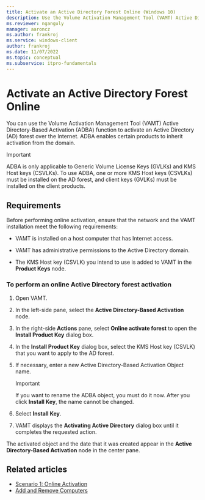 ```yaml
---
title: Activate an Active Directory Forest Online (Windows 10)
description: Use the Volume Activation Management Tool (VAMT) Active Directory-Based Activation (ADBA) function to activate an Active Directory (AD) forest online.
ms.reviewer: nganguly
manager: aaroncz
ms.author: frankroj
ms.service: windows-client
author: frankroj
ms.date: 11/07/2022
ms.topic: conceptual
ms.subservice: itpro-fundamentals
---
```


# Activate an Active Directory Forest Online

You can use the Volume Activation Management Tool (VAMT) Active Directory-Based Activation (ADBA) function to activate an Active Directory (AD) forest over the Internet. ADBA enables certain products to inherit activation from the domain.

> [!IMPORTANT]
> ADBA is only applicable to Generic Volume License Keys (GVLKs) and KMS Host keys (CSVLKs). To use ADBA, one or more KMS Host keys (CSVLKs) must be installed on the AD forest, and client keys (GVLKs) must be installed on the client products.

## Requirements

Before performing online activation, ensure that the network and the VAMT installation meet the following requirements:

- VAMT is installed on a host computer that has Internet access.

- VAMT has administrative permissions to the Active Directory domain.

- The KMS Host key (CSVLK) you intend to use is added to VAMT in the **Product Keys** node.

### To perform an online Active Directory forest activation

1. Open VAMT.

2. In the left-side pane, select the **Active Directory-Based Activation** node.

3. In the right-side **Actions** pane, select **Online activate forest** to open the **Install Product Key** dialog box.

4. In the **Install Product Key** dialog box, select the KMS Host key (CSVLK) that you want to apply to the AD forest.

5. If necessary, enter a new Active Directory-Based Activation Object name.

    > [!IMPORTANT]
    > If you want to rename the ADBA object, you must do it now. After you click **Install Key**, the name cannot be changed.

6. Select **Install Key**.

7. VAMT displays the **Activating Active Directory** dialog box until it completes the requested action.

The activated object and the date that it was created appear in the **Active Directory-Based Activation** node in the center pane.

## Related articles

- [Scenario 1: Online Activation](scenario-online-activation-vamt.md)
- [Add and Remove Computers](add-remove-computers-vamt.md)
